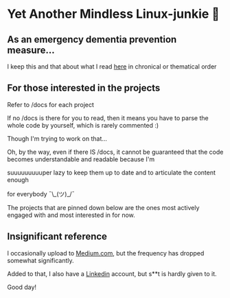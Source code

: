 # Yet Another Mindless Linux-junkie :zany_face:



## As an emergency dementia prevention measure...

I keep this and that about what I read [here](https://seantywork.github.io/seantywork/) in chronical or thematical order


## For those interested in the projects

Refer to /docs for each project

If no /docs is there for you to read, then it means you have to parse the whole code by yourself, which is rarely commented :)

Though I'm trying to work on that...

Oh, by the way, even if there IS /docs, it cannot be guaranteed that the code becomes  understandable and readable because I'm

suuuuuuuuuper lazy to keep them up to date and to articulate the content enough

for everybody ¯\\\_(ツ)_/¯

The projects that are pinned down below are the ones most actively engaged with and most interested in for now.


## Insignificant reference

I occasionally upload to [Medium.com](https://medium.com/@seantywork), but the frequency has dropped somewhat significantly.

Added to that, I also have a [Linkedin](https://www.linkedin.com/in/sean-taehoon-yoon/) account, but s**t is hardly given to it.

Good day!





